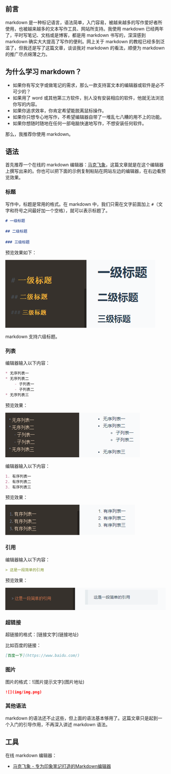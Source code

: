 ## 前言

markdown 是一种标记语言，语法简单，入门容易，被越来越多的写作爱好者所使用，也被越来越多的文本写作工具、网站所支持。我使用 markdown 已经两年了，平时写笔记、文档或是博客，都是用 markdown 书写的，深深感到 markdown 确实大大提高了写作的便利。网上关于 markdown 的教程已经多到泛滥了，但我还是写了这篇文章，谈谈我对 markdown 的看法，顺便为 markdown 的推广尽点绵薄之力。

## 为什么学习 markdown？

* 如果你有写文字或做笔记的需求，那么一款支持富文本的编辑器或软件是必不可少的？
* 如果用了 word 或其他第三方软件，别人没有安装相应的软件，他就无法浏览你写的内容。
* 如果你追求效率，你肯定希望能脱离鼠标操作。
* 如果你只想专心地写作，不希望编辑器自带了一堆乱七八糟的用不上的功能。
* 如果你想随时随地在任何一部电脑快速地写作，不想安装任何软件。

那么，我推荐你使用 markdown。

## 语法

首先推荐一个在线的 markdown 编辑器：[马克飞象](https://maxiang.io/)，这篇文章就是在这个编辑器上撰写出来的。你也可以把下面的示例复制粘贴在网站左边的编辑器，在右边看预览效果。

### 标题

写作中，标题是常用的格式。在 markdown 中，我们只需在文字前面加上 `#`（文字和符号之间最好加一个空格），就可以表示标题了。

```markdown
# 一级标题

## 二级标题

### 三级标题
```

预览效果如下：

![](img/head.png)

markdown 支持六级标题。

### 列表

编辑器输入以下内容：

```markdown
* 无序列表一
* 无序列表二
	- 子列表一
	- 子列表二
* 无序列表三
```

预览效果：

![](img/list.png)

编辑器输入以下内容：

```markdown
1. 有序列表一
2. 有序列表二
3. 有序列表三
```

预览效果：

![](img/list-2.png)

### 引用

编辑器输入以下内容：

```markdown
> 这是一段简单的引用
```

预览效果：

![](img/quote.png)

### 超链接

超链接的格式：\[链接文字\]\(链接地址\)

比如百度的链接：

```markdown
[百度一下](https://www.baidu.com/)
```

### 图片

图片的格式：!\[图片提示文字\]\(图片地址\)

```markdown
![](img/img.png)
```

### 其他语法

markdown 的语法还不止这些，但上面的语法基本够用了。这篇文章只是起到一个入门的引导作用，不再深入讲述 markdown 语法。

## 工具

在线 markdown 编辑器：

* [马克飞象 - 专为印象笔记打造的Markdown编辑器](https://maxiang.io/)
